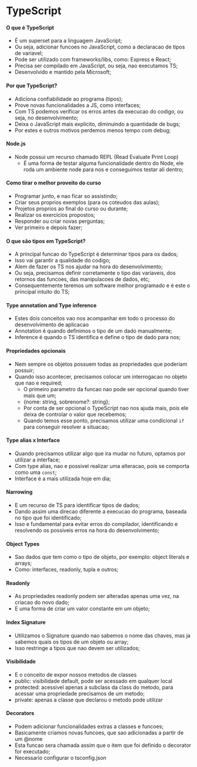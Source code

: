 # TypeScript

#### O que é TypeScript

- É um superset para a linguagem JavaScript;
- Ou seja, adicionar funcoes no JavaScript, como a declaracao de tipos de variavel;
- Pode ser utilizado com frameworks/libs, como: Express e React;
- Precisa ser compilado em JavaScript, ou seja, nao executamos TS;
- Desenvolvido e mantido pela Microsoft;

#### Por que TypeScript?

- Adiciona confiabilidade ao programa (tipos);
- Prove novas funcionalidades a JS, como interfaces;
- Com TS podemos verificar os erros antes da execucao do codigo, ou seja, no desenvolvimento;
- Deixa o JavaScript mais explicito, diminuindo a quantidade de bugs;
- Por estes e outros motivos perdemos menos tempo com debug;

#### Node.js

- Node possui um recurso chamado REPL (Read Evaluate Print Loop)
  - É uma forma de testar alguma funcionalidade dentro do Node, ele roda um ambiente node para nos e conseguimos testar ali dentro;

#### Como tirar o melhor proveito do curso

- Programar junto, e nao ficar so assistindo;
- Criar seus proprios exemplos (para os coteudos das aulas);
- Projetos proprios ao final do curso ou durante;
- Realizar os exercicios propostos;
- Responder ou criar novas perguntas;
- Ver primeiro e depois fazer;

#### O que são tipos em TypeScript?

- A principal funcao do TypeScript é determinar tipos para os dados;
- Isso vai garantir a qualidade do codigo;
- Alem de fazer os TS nos ajudar na hora do desenvolvimento;
- Ou seja, precisamos definir corretamente o tipo das variaveis, dos retornos das funcoes, das manipulacoes de dados, etc;
- Consequentemente teremos um software melhor programado e é este o principal intuito do TS;

#### Type annotation and Type inference

- Estes dois conceitos vao nos acompanhar em todo o processo do desenvolvimento de aplicacao
- Annotation é quando definimos o tipo de um dado manualmente;
- Inference é quando o TS identifica e define o tipo de dado para nos;

#### Propriedades opcionais

- Nem sempre os objetos possuem todas as propriedades que poderiam possuir;
- Quando isso acontecer, precisamos colocar um interrogacao no objeto que nao e required;
  - O primeiro parametro da funcao nao pode ser opcional quando tiver mais que um;
  - {nome: string, sobrenome?: string};
  - Por conta de ser opcional o TypeScript nao nos ajuda mais, pois ele deixa de controlar o valor que recebemos;
  - Quando temos esse ponto, precisamos utilizar uma condicional `if` para conseguir resolver a situacao;

#### Type alias x Interface

- Quando precisamos utilizar algo que ira mudar no futuro, optamos por utilizar a interface;
- Com type alias, nao e possivel realizar uma alteracao, pois se comporta como uma `const`;
- Interface é a mais utilizada hoje em dia;

#### Narrowing

- E um recurso de TS para identificar tipos de dados;
- Dando assim uma direcao diferente a execucao do programa, baseada no tipo que foi identificado;
- Isso e fundamental para evitar erros do compilador, identificando e resolvendo os possiveis erros na hora do desenvolvimento;

#### Object Types

- Sao dados que tem como o tipo de objeto, por exemplo: object literals e arrays;
- Como: interfaces, readonly, tupla e outros;

#### Readonly

- As propriedades readonly podem ser alteradas apenas uma vez, na criacao do novo dado;
- E uma forma de criar um valor constante em um objeto;

#### Index Signature

- Utilizamos o Signature quando nao sabemos o nome das chaves, mas ja sabemos quais os tipos de um objeto ou array;
- Isso restringe a tipos que nao devem ser utilizados;

#### Visibilidade

- E o conceito de expor nossos metodos de classes
- public: visibilidade default, pode ser acessado em qualquer local
- protected: acessivel apenas a subclass da class do metodo, para acessar uma propriedade precisamos de um metodo;
- private: apenas a classe que declarou o metodo pode utilizar

#### Decorators

- Podem adicionar funcionalidades extras a classes e funcoes;
- Basicamente criamos novas funcoes, que sao adicionadas a partir de um @nome
- Esta funcao sera chamada assim que o item que foi definido o decorator for executado;
- Necessario configurar o tsconfig.json

